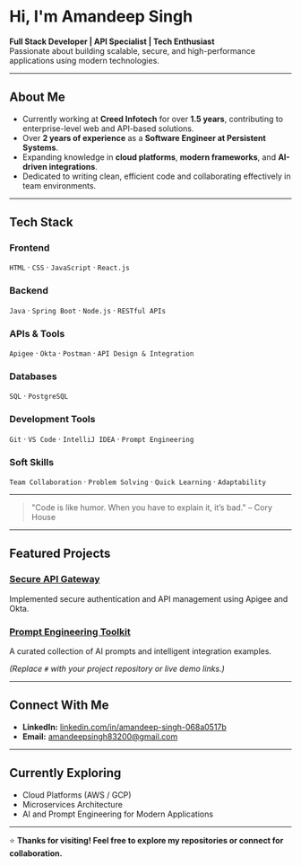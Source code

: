 # Hi, I'm Amandeep Singh

**Full Stack Developer | API Specialist | Tech Enthusiast**  
Passionate about building scalable, secure, and high-performance applications using modern technologies.

---

## About Me

- Currently working at **Creed Infotech** for over **1.5 years**, contributing to enterprise-level web and API-based solutions.  
- Over **2 years of experience** as a **Software Engineer at Persistent Systems**.  
- Expanding knowledge in **cloud platforms**, **modern frameworks**, and **AI-driven integrations**.  
- Dedicated to writing clean, efficient code and collaborating effectively in team environments.

---

## Tech Stack

### Frontend
`HTML` · `CSS` · `JavaScript` · `React.js`

### Backend
`Java` · `Spring Boot` · `Node.js` · `RESTful APIs`

### APIs & Tools
`Apigee` · `Okta` · `Postman` · `API Design & Integration`

### Databases
`SQL` · `PostgreSQL`

### Development Tools
`Git` · `VS Code` · `IntelliJ IDEA` · `Prompt Engineering`

### Soft Skills
`Team Collaboration` · `Problem Solving` · `Quick Learning` · `Adaptability`

---

> "Code is like humor. When you have to explain it, it’s bad." – Cory House

---

## Featured Projects

### [Secure API Gateway](#)
Implemented secure authentication and API management using Apigee and Okta.

### [Prompt Engineering Toolkit](#)
A curated collection of AI prompts and intelligent integration examples.

*(Replace `#` with your project repository or live demo links.)*

---

## Connect With Me

- **LinkedIn:** [linkedin.com/in/amandeep-singh-068a0517b](https://www.linkedin.com/in/amandeep-singh-068a0517b)  
- **Email:** [amandeepsingh83200@gmail.com](mailto:amandeepsingh83200@gmail.com)

---

## Currently Exploring

- Cloud Platforms (AWS / GCP)  
- Microservices Architecture  
- AI and Prompt Engineering for Modern Applications

---

⭐ **Thanks for visiting! Feel free to explore my repositories or connect for collaboration.**
